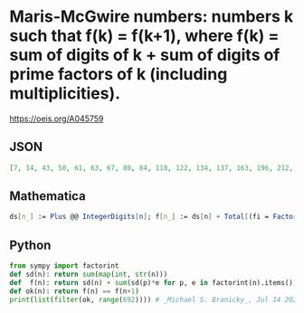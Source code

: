 # Maris\-McGwire numbers: numbers k such that f\(k\) \= f\(k\+1\), where f\(k\) \= sum of digits of k \+ sum of digits of prime factors of k \(including multiplicities\)\.
https://oeis.org/A045759
## JSON
```JSON
[7, 14, 43, 50, 61, 63, 67, 80, 84, 118, 122, 134, 137, 163, 196, 212, 213, 224, 241, 273, 274, 277, 279, 283, 351, 352, 373, 375, 390, 398, 421, 457, 462, 474, 475, 489, 495, 510, 516, 523, 526, 537, 547, 555, 558, 577, 584, 590, 592, 616, 638, 644, 660, 673, 687, 691]
```
## Mathematica
```Mathematica
ds[n_] := Plus @@ IntegerDigits[n]; f[n_] := ds[n] + Total[(fi = FactorInteger[n])[[;; , 2]] *( ds /@fi[[;; , 1]])]; s={}; f1 = 1; Do[f2=f[n]; If[f1 == f2, AppendTo[s, n-1]]; f1 = f2, {n, 2, 700}]; s (* _Amiram Eldar_, Nov 24 2019 *)
```
## Python
```Python
from sympy import factorint
def sd(n): return sum(map(int, str(n)))
def  f(n): return sd(n) + sum(sd(p)*e for p, e in factorint(n).items())
def ok(n): return f(n) == f(n+1)
print(list(filter(ok, range(692)))) # _Michael S. Branicky_, Jul 14 2021
```
